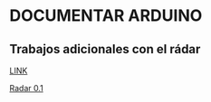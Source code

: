 # DOCUMENTAR ARDUINO

##  Trabajos adicionales con el rádar

[LINK](https://github.com/d-prieto/arduinoCourse/blob/main/Radar%20y%20variaciones.md#proyecto-de-r%C3%A1dar-y-variaciones)


[Radar 0.1](https://github.com/reverte04/Soldadura-y-disegn-3.eva/blob/main/radar_modificado_0.1.ino)

